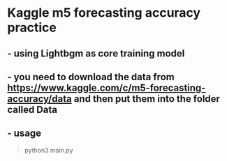 # Kaggle m5 forecasting accuracy practice

## - using Lightbgm as core training model

## - you need to download the data from https://www.kaggle.com/c/m5-forecasting-accuracy/data and then put them into the folder called Data

## - usage
> python3 main.py
